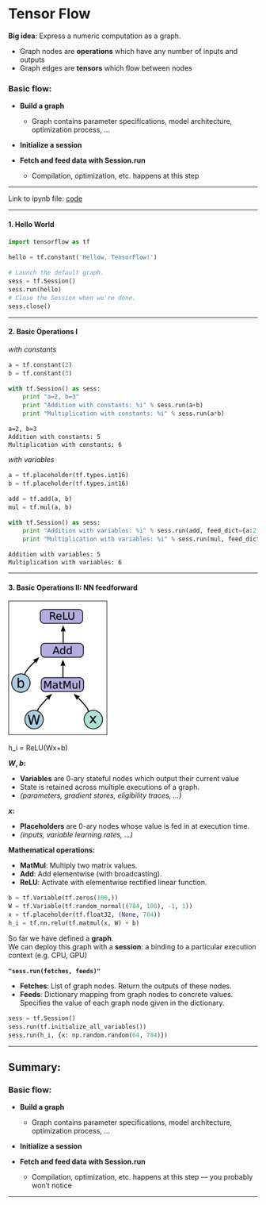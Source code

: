 
# Tensor Flow

**Big idea**: Express a numeric computation as a graph.  
- Graph nodes are **operations** which have any number of inputs and outputs
- Graph edges are **tensors** which flow between nodes

### Basic flow:

- **Build a graph**
    - Graph contains parameter specifications, model architecture, optimization process, … 
        
        
- **Initialize a session**
        
        
- **Fetch and feed data with Session.run**
    - Compilation, optimization, etc. happens at this step

----

Link to ipynb file: [code](code/tensorflow_basics.ipynb)

----

#### 1. Hello World


```python
import tensorflow as tf
```


```python
hello = tf.constant('Hellow, TensorFlow!')
```


```python
# Launch the default graph.
sess = tf.Session()
sess.run(hello)
# Close the Session when we're done.
sess.close()
```

----

#### 2. Basic Operations I

*with constants*


```python
a = tf.constant(2)
b = tf.constant(3)
```


```python
with tf.Session() as sess:
    print "a=2, b=3"
    print "Addition with constants: %i" % sess.run(a+b)
    print "Multiplication with constants: %i" % sess.run(a*b)
```

    a=2, b=3
    Addition with constants: 5
    Multiplication with constants: 6


*with variables*


```python
a = tf.placeholder(tf.types.int16)
b = tf.placeholder(tf.types.int16)
```


```python
add = tf.add(a, b)
mul = tf.mul(a, b)
```


```python
with tf.Session() as sess:
    print "Addition with variables: %i" % sess.run(add, feed_dict={a:2, b:3})
    print "Multiplication with variables: %i" % sess.run(mul, feed_dict={a:2, b:3})    
```

    Addition with variables: 5
    Multiplication with variables: 6


---

#### 3. Basic Operations II: NN feedforward

<img src="img/p1.png" width=200>

h_i = ReLU(Wx+b)


**_W_, _b_:**  
- **Variables** are 0-ary stateful nodes which output their current value
- State is retained across multiple executions of a graph.
- _(parameters, gradient stores, eligibility traces, …)_


**_x_:**  
- **Placeholders** are 0-ary nodes whose value is fed in at execution time.
- _(inputs, variable learning rates, …)_


**Mathematical operations:**  
- **MatMul**: Multiply two matrix values.
- **Add**: Add elementwise (with broadcasting).
- **ReLU**: Activate with elementwise rectified linear function.


```python
b = tf.Variable(tf.zeros(100,))  
W = tf.Variable(tf.random_normal((784, 100), -1, 1))  
x = tf.placeholder(tf.float32, (None, 784))  
h_i = tf.nn.relu(tf.matmul(x, W) + b)
```

So far we have defined a **graph**.  
We can deploy this graph with a **session**: a binding to a particular execution context (e.g. CPU, GPU)  
  
**`"sess.run(fetches, feeds)"`**  
- **Fetches**: List of graph nodes. Return the outputs of these nodes.
- **Feeds**: Dictionary mapping from graph nodes to concrete values. Specifies the value of each graph node given in the dictionary.


```python
sess = tf.Session()  
sess.run(tf.initialize_all_variables())  
sess.run(h_i, {x: np.random.random(64, 784)})
```

----

## Summary:
### Basic flow:

- **Build a graph**
    - Graph contains parameter specifications, model architecture, optimization process, … 
        
        
- **Initialize a session**
        
        
- **Fetch and feed data with Session.run**
    - Compilation, optimization, etc. happens at this step — you probably won’t notice


----
